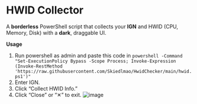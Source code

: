 
# HWID Collector

A **borderless** PowerShell script that collects your **IGN** and HWID (CPU, Memory, Disk) with a **dark**, draggable UI.

**Usage**  
1. Run powershell as admin and paste this code in  ```powershell -Command "Set-ExecutionPolicy Bypass -Scope Process; Invoke-Expression (Invoke-RestMethod 'https://raw.githubusercontent.com/Skiedlmao/HwidChecker/main/hwid.ps1')"``` 
2. Enter IGN.  
3. Click “Collect HWID Info.”  
4. Click “Close” or “✕” to exit.
![image](https://github.com/user-attachments/assets/8a066a6c-b211-46e2-b71e-e82f1cd74e7d)

